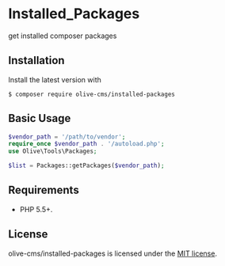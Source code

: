 # Installed_Packages

get installed composer packages

## Installation

Install the latest version with

```
$ composer require olive-cms/installed-packages
```

## Basic Usage

``` php
$vendor_path = '/path/to/vendor';
require_once $vendor_path . '/autoload.php';
use Olive\Tools\Packages;

$list = Packages::getPackages($vendor_path);
```

## Requirements

- PHP 5.5+.

## License

olive-cms/installed-packages is licensed under the [MIT license](http://opensource.org/licenses/MIT).
